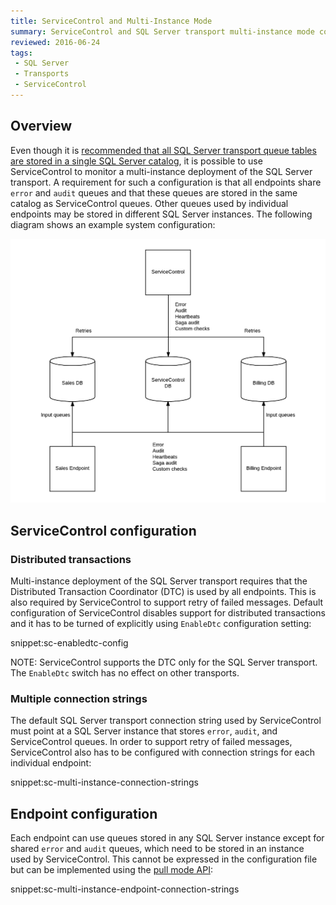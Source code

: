 ```yaml
---
title: ServiceControl and Multi-Instance Mode
summary: ServiceControl and SQL Server transport multi-instance mode configuration guidance 
reviewed: 2016-06-24
tags:
 - SQL Server
 - Transports
 - ServiceControl
---
```



## Overview
Even though it is [recommended that all SQL Server transport queue tables are stored in a single SQL Server catalog](index.md#deployment-considerations), it is possible to use ServiceControl to monitor a multi-instance deployment of the SQL Server transport. A requirement for such a configuration is that all endpoints share `error` and `audit` queues and that these queues are stored in the same catalog as ServiceControl queues. Other queues used by individual endpoints may be stored in different SQL Server instances. The following diagram shows an example system configuration:

![](servicecontrol-multiinstance.png)  


## ServiceControl configuration

### Distributed transactions
Multi-instance deployment of the SQL Server transport requires that the Distributed Transaction Coordinator (DTC) is used by all endpoints. This is also required by ServiceControl to support retry of failed messages. Default configuration of ServiceControl disables support for distributed transactions and it has to be turned of explicitly using `EnableDtc` configuration setting:

snippet:sc-enabledtc-config

NOTE: ServiceControl supports the DTC only for the SQL Server transport. The `EnableDtc` switch has no effect on other transports. 

### Multiple connection strings
The default SQL Server transport connection string used by ServiceControl must point at a SQL Server instance that stores `error`, `audit`, and ServiceControl queues. In order to support retry of failed messages, ServiceControl also has to be configured with connection strings for each individual endpoint:

snippet:sc-multi-instance-connection-strings 


## Endpoint configuration

Each endpoint can use queues stored in any SQL Server instance except for shared `error` and `audit` queues, which need to be stored in an instance used by ServiceControl. This cannot be expressed in the configuration file but can be implemented using the [pull mode API](configuration.md#multiple-connection-strings-via-the-configuration-api-pull-mode):

snippet:sc-multi-instance-endpoint-connection-strings
